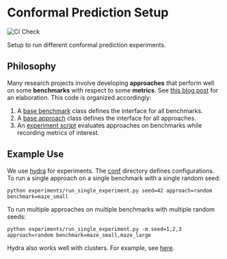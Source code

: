 # Conformal Prediction Setup

![CI Check](https://github.com/ericlhu0/conformal-setup/actions/workflows/ci.yml/badge.svg)

Setup to run different conformal prediction experiments.

## Philosophy

Many research projects involve developing **approaches** that perform well on some **benchmarks** with respect to some **metrics**. See [this blog post](https://lis.csail.mit.edu/whats-your-problem-an-oft-missing-section-in-ai-papers/) for an elaboration. This code is organized accordingly:

1. A [base benchmark](src/conformal_setup/benchmarks/base_benchmark.py) class defines the interface for all benchmarks.
2. A [base approach](src/conformal_setup/approaches/base_approach.py) class defines the interface for all approaches.
3. An [experiment script](experiments/run_single_experiment.py) evaluates approaches on benchmarks while recording metrics of interest.

## Example Use

We use [hydra](https://hydra.cc/) for experiments. The [conf](experiments/conf/) directory defines configurations. To run a single approach on a single benchmark with a single random seed:

```
python experiments/run_single_experiment.py seed=42 approach=random benchmark=maze_small
```

To run multiple approaches on multiple benchmarks with multiple random seeds:

```
python experiments/run_single_experiment.py -m seed=1,2,3 approach=random benchmark=maze_small,maze_large
```

Hydra also works well with clusters. For example, see [here](https://hydra.cc/docs/plugins/submitit_launcher/).

